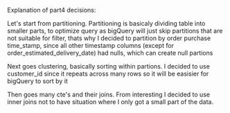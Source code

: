 Explanation of part4 decisions:

Let's start from partitioning. Partitioning is basicaly dividing table into smaller parts, to optimize query as bigQuery will just skip partitions that are not suitable for filter, thats why I decided to partition by order purchase time_stamp, since all other timestamp columns (except for order_estimated_delivery_date) had nulls, which can create null partions

Next goes clustering, basically sorting within partions. I decided to use customer_id since it repeats across many rows so it will be easisier for bigQuery to sort by it

Then goes many cte's and their joins. From interesting I decided to use inner joins not to have situation where I only got a small part of the data.
